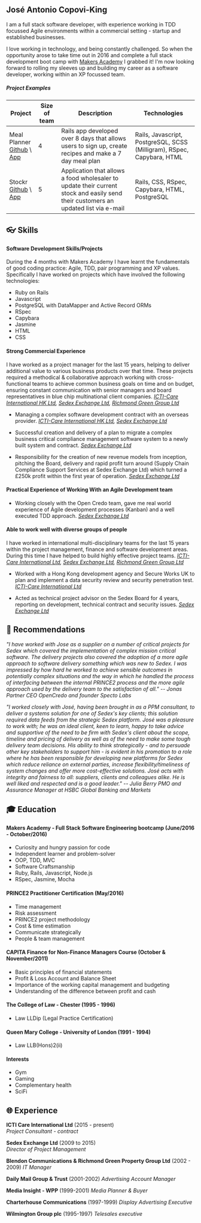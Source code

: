 ## José Antonio Copovi-King

 I am a full stack software developer, with experience working in TDD focussed Agile environments within a commercial setting - startup and established businesses.

 I love working in technology, and being constantly challenged. So when the opportunity arose to take time out in 2016 and complete a full stack development boot camp with [Makers Academy](http://www.makersacademy.com/) I grabbed it! I'm now looking forward to rolling my sleeves up and building my career as a software developer, working within an XP focussed team.

##### Project Examples
| Project | Size of team | Description | Technologies |
|---------|--------|-------------|--------------|
| Meal Planner<br>[Github](https://github.com/joseck0510/meal_planner) \ [App](https://meal-planner-ma.herokuapp.com/) |4| Rails app developed over 8 days that allows users to sign up, create recipes and make a 7 day meal plan | Rails, Javascript, PostgreSQL, SCSS (Milligram), RSpec, Capybara, HTML |
| Stockr<br>[Github](https://github.com/joseck0510/stockr) \ [App](https://samed-stockr.herokuapp.com/)  |5| Application that allows a food wholesaler to update their current stock and easily send their customers an updated list via e-mail | Rails, CSS, RSpec, Capybara, HTML, PostgreSQL |


## :eyeglasses: Skills

#### Software Development Skills/Projects

During the 4 months with Makers Academy I have learnt the fundamentals of good coding practice: Agile, TDD, pair programming and XP values.  Specifically I have worked on projects which have involved the following technologies:

- Ruby on Rails
- Javascript
- PostgreSQL with DataMapper and Active Record ORMs
- RSpec
- Capybara
- Jasmine
- HTML
- CSS

#### Strong Commercial Experience

I have worked as a project manager for the last 15 years, helping to deliver additional value to various business products over that time. These projects required a methodical & collaborative  approach working with cross-functional teams to achieve common business goals on time and on budget, ensuring constant communication with senior managers and board representatives in blue chip multinational client companies. *[ICTI-Care International HK Ltd](#exp), [Sedex Exchange Ltd](#exp), [Richmond Green Group Ltd](#exp)*

- Managing a complex software development contract with an overseas provider. *[ICTI-Care International HK Ltd](#exp), [Sedex Exchange Ltd](#exp)*

- Successful creation and delivery of a plan to migrate a complex business critical compliance management software system to a newly built system and contract. *[Sedex Exchange Ltd](#exp)*

- Responsibility for the creation of new revenue models from inception, pitching the Board, delivery and rapid profit turn around (Supply Chain Compliance Support Services at Sedex Exchange Ltd) which turned a £250k  profit within the first year of operation. *[Sedex Exchange Ltd](#exp)*

#### Practical Experience of Working With an Agile Development team

- Working closely with the Open Credo team, gave me real world experience of Agile development processes (Kanban) and a well executed TDD approach.  *[Sedex Exchange Ltd](#exp)*

#### Able to work well with diverse groups of people

I have worked in international multi-disciplinary teams for the last 15 years within the project management, finance and software development areas.  During this time I have helped to build highly effective project teams. *[ICTI-Care International Ltd](#exp), [Sedex Exchange Ltd](#exp), [Richmond Green Group Ltd](#exp)*

- Worked with a Hong Kong development agency and Secure Works UK to plan and implement a data security review and security penetration test. *[ICTI-Care International Ltd](#exp)*

- Acted as technical project advisor on the Sedex Board for 4 years, reporting on development, technical contract and security issues. *[Sedex Exchange Ltd](#exp)*


## :paperclip: Recommendations

*"I have worked with Jose as a supplier on a number of critical projects for Sedex which covered the implementation of complex mission critical software. The delivery projects also covered the adoption of a more agile approach to software delivery something which was new to Sedex. I was impressed by how hard he worked to achieve sensible outcomes in potentially complex situations and the way in which he handled the process of interfacing between the internal PRINCE2 process and the more agile approach used by the delivery team to the satisfaction of all."* <cite> --  Jonas Partner
CEO OpenCredo and founder Specto Labs </cite>


*"I worked closely with José, having been brought in as a PPM consultant, to deliver a systems solution for one of Sedex's key clients; this solution required data feeds from the strategic Sedex platform. José was a pleasure to work with; he was an ideal client, keen to learn, happy to take advice and supportive of the need to be firm with Sedex's client about the scope, timeline and pricing of delivery as well as of the need to make some tough delivery team decisions. His ability to think strategically - and to persuade other key stakeholders to support him - is evident in his promotion to a role where he has been responsible for developing new platforms for Sedex which reduce reliance on external parties, increase flexibility/timeliness of system changes and offer more cost-effective solutions. José acts with integrity and fairness to all: suppliers, clients and colleagues alike. He is well liked and respected and is a good leader."* <cite> -- Julia Berry
PMO and Assurance Manager at HSBC Global Banking and Markets </cite>

## :mortar_board: Education

#### Makers Academy - Full Stack Software Engineering bootcamp (June/2016 - October/2016)
- Curiosity and hungry passion for code
- Independent learner and problem-solver
- OOP, TDD, MVC
- Software Craftsmanship
- Ruby, Rails, Javascript, Node.js
- RSpec, Jasmine, Mocha

#### PRINCE2 Practitioner Certification (May/2016)
- Time management
- Risk assessment
- PRINCE2 project methodology
- Cost & time estimation
- Communicate strategically
- People & team management

#### CAPITA Finance for Non-Finance Managers Course (October & November/2011)
- Basic principles of financial statements
- Profit & Loss Account and Balance Sheet
- Importance of the working capital management and budgeting
- Understanding of the difference between profit and cash

#### The College of Law - Chester (1995 - 1996)
- Law LLDip (Legal Practice Certification)

#### Queen Mary College - University of London (1991 - 1994)
- Law LLB(Hons)2(ii)

#### Interests
- Gym
- Gaming
- Complementary health
- SciFi

## :globe_with_meridians: <a name="exp"></a>Experience

**ICTI Care International Ltd** (2015 - present)    
*Project Consultant - contract*  

**Sedex Exchange Ltd** (2009 to 2015)   
*Director of Project Management*  

**Blendon Communications & Richmond Green Property Group Ltd** (2002 - 2009)
*IT Manager*

**Daily Mail Group & Trust** (2001-2002)
*Advertising Account Manager*

**Media Insight - WPP** (1999-2001)
*Media Planner & Buyer*

**Charterhouse Communications** (1997-1999)
*Display Advertising Executive*

**Wilmington Group plc** (1995-1997)
*Telesales executive*
